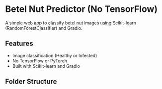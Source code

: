 # Betel Nut Predictor (No TensorFlow)

A simple web app to classify betel nut images using Scikit-learn (RandomForestClassifier) and Gradio.

## Features
- Image classification (Healthy or Infected)
- No TensorFlow or PyTorch
- Built with Scikit-learn and Gradio

## Folder Structure
